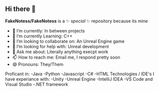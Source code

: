 ## Hi there 👋


**FakeNotess/FakeNotess** is a ✨ _special_ ✨ repository because its mine

- 🔭 I’m currently: In between projects
- 🌱 I’m currently Learning: C++
- 👯 I’m looking to collaborate on: An Unreal Engine game
- 🤔 I’m looking for help with: Unreal development
- 💬 Ask me about: Literally anything execpt work
- 📫 How to reach me: Email me, I respond pretty soon
- 😄 Pronouns: They/Them

Proficant in:
    -Java
    -Python
    -Javascript
    -C#
    -HTML
Technologies / IDE's I have experiance with:
    -Unity
    -Unreal Engine
    -IntelliJ IDEA
    -VS Code and Visual Studio
    -.NET framework